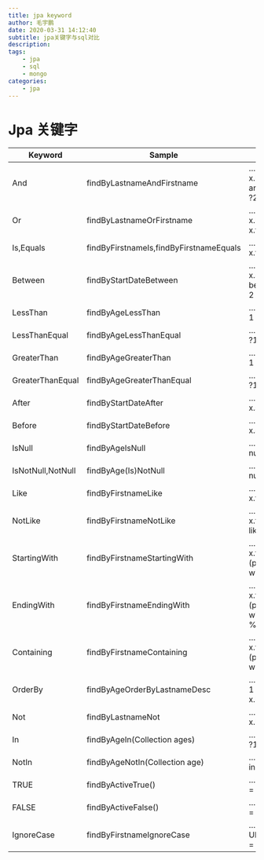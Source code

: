 ```yaml
---
title: jpa keyword
author: 毛宇鹏
date: 2020-03-31 14:12:40
subtitle: jpa关键字与sql对比
description:
tags:
    - jpa
    - sql
    - mongo
categories:
    - jpa
---
```


# Jpa 关键字


| Keyword	| Sample	|JPQL snippet |
|-------|--------|-------|
| And	| findByLastnameAndFirstname	|… where x.lastname = ?1 and x.firstname = ?2 |
| Or	| findByLastnameOrFirstname	|… where x.lastname = ?1 or x.firstname = ?2 |
| Is,Equals	| findByFirstnameIs,findByFirstnameEquals	|… where x.firstname = ?1 |
| Between	| findByStartDateBetween	|… where x.startDate between ?1 and ?2 |
| LessThan	| findByAgeLessThan	|… where x.age < ?1 |
| LessThanEqual	| findByAgeLessThanEqual	|… where x.age ⇐ ?1 |
| GreaterThan	| findByAgeGreaterThan	|… where x.age > ?1 |
| GreaterThanEqual	| findByAgeGreaterThanEqual	|… where x.age >= ?1 |
| After	| findByStartDateAfter	|… where x.startDate > ?1 |
| Before	| findByStartDateBefore	|… where x.startDate < ?1 |
| IsNull	| findByAgeIsNull	|… where x.age is null |
| IsNotNull,NotNull	| findByAge(Is)NotNull	|… where x.age not null |
| Like	| findByFirstnameLike	|… where x.firstname like ?1 |
|NotLike	|findByFirstnameNotLike	|… where x.firstname not like ?1
| StartingWith	| findByFirstnameStartingWith	|… where x.firstname like ?1 (parameter bound with appended %) |
| EndingWith	| findByFirstnameEndingWith	|… where x.firstname like ?1 (parameter bound with prepended %) |
| Containing	| findByFirstnameContaining	|… where x.firstname like ?1 (parameter bound wrapped in %) |
| OrderBy	| findByAgeOrderByLastnameDesc	|… where x.age = ?1 order by x.lastname desc |
| Not	| findByLastnameNot	|… where x.lastname <> ?1 |
| In	| findByAgeIn(Collection<age> ages)</age>	|… where x.age in ?1 |
| NotIn	| findByAgeNotIn(Collection<age> age)</age>	|… where x.age not in ?1 |
| TRUE	| findByActiveTrue()	|… where x.active = true |
| FALSE	| findByActiveFalse()	|… where x.active = false |
| IgnoreCase	| findByFirstnameIgnoreCase	|… where UPPER(x.firstame) = UPPER(?1) |
